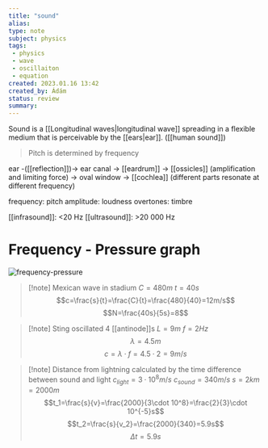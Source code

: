 ```yaml
---
title: "sound"
alias: 
type: note
subject: physics
tags:
 - physics
 - wave
 - oscillaiton
 - equation
created: 2023.01.16 13:42
created_by: Ádám
status: review 
summary: 
---
```

Sound is a [[Longitudinal waves|longitudinal wave]] spreading in a flexible medium that is perceivable by the [[ears|ear]]. ([[human sound]])

>Pitch is determined by frequency 

ear -([[reflection]])→ ear canal → [[eardrum]] → [[ossicles]] (amplification and limiting force) → oval window → [[cochlea]] (different parts resonate at different frequency)

frequency: pitch 
amplitude: loudness
overtones: timbre

[[infrasound]]: <20 Hz
[[ultrasound]]: >20 000 Hz

# Frequency - Pressure graph
![frequency-pressure](https://www.onosokki.co.jp/English/hp_e/patio/images/loudness_graph_e.png)

>[!note] Mexican wave in stadium
>$C=480m$
>$t=40s$
>$$c=\frac{s}{t}=\frac{C}{t}=\frac{480}{40}=12m/s$$
>$$N=\frac{40s}{5s}=8$$

>[!note] Sting oscillated
>4 [[antinode]]s 
>$L=9m$
>$f=2Hz$
>$$\lambda=4.5m$$
>$$c=\lambda \cdot f=4.5\cdot 2=9m/s$$

>[!note] Distance from lightning calculated by the time difference between sound and light
>$c_{light}=3\cdot 10^8m/s$
>$c_{sound}=340m/s$
>$s=2km=2000m$
>$$t_1=\frac{s}{v}=\frac{2000}{3\cdot 10^8}=\frac{2}{3}\cdot 10^{-5}s$$
>$$t_2=\frac{s}{v_2}=\frac{2000}{340}=5.9s$$
>$$\Delta t=5.9s$$